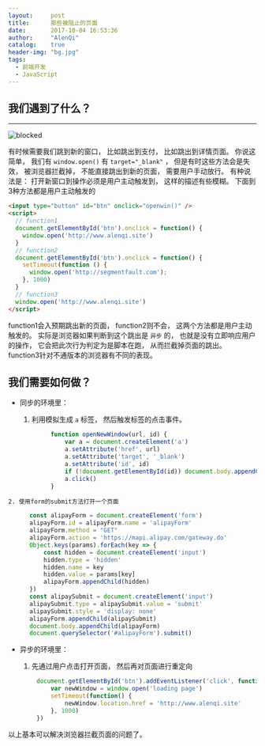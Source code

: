 ```yaml
---
layout:     post
title:      那些被阻止的页面
date:       2017-10-04 16:53:36
author:     "AlenQi"
catalog:    true
header-img: "bg.jpg"
tags:
  - 前端开发
  - JavaScript
---
```


## 我们遇到了什么？ 

---------------

![blocked](blocked.jpg)

有时候需要我们跳到新的窗口， 比如跳出到支付， 比如跳出到详情页面。 
你说这简单， 我们有 `window.open()` 有 `target="_blank"` ， 但是有时这些方法会是失效， 被浏览器拦截掉， 不能直接跳出到新的页面， 需要用户手动放行。 
有种说法是： 打开新窗口到操作必须是用户主动触发到， 这样的描述有些模糊。 下面到3种方法都是用户主动触发的

``` html
<input type="button" id="btn" onclick="openwin()" />
<script>
  // function1
  document.getElementById('btn').onclick = function() {
    window.open('http://www.alenqi.site')
  }
  // function2
  document.getElementById('btn').onclick = function() {
	setTimeout(function () {
	  window.open('http://segmentfault.com');
	}, 1000)
  }
  // function3
  window.open('http://www.alenqi.site')
</script>
```

function1会入预期跳出新的页面， function2则不会， 这两个方法都是用户主动触发的。 
实际是浏览器如果判断到这个跳出是 `异步` 的， 也就是没有立即响应用户的操作， 它会把此次行为判定为是脚本在跑， 从而拦截掉页面的跳出。 function3针对不通版本的浏览器有不同的表现。 

## 我们需要如何做？ 

-  同步的环境里： 

	1. 利用模拟生成 `a` 标签， 然后触发标签的点击事件。 

```  javascript
			function openNewWindow(url, id) {
			    var a = document.createElement('a')
			    a.setAttribute('href', url)
			    a.setAttribute('target', '_blank')
			    a.setAttribute('id', id)
			    if (!document.getElementById(id)) document.body.appendChild(a)
			    a.click()
			}
```

	2. 使用form的submit方法打开一个页面  

``` javascript
      const alipayForm = document.createElement('form')
      alipayForm.id = alipayForm.name = 'alipayForm'
      alipayForm.method = "GET"
      alipayForm.action = 'https://mapi.alipay.com/gateway.do'
      Object.keys(params).forEach(key => {
          const hidden = document.createElement('input')
          hidden.type = 'hidden'
          hidden.name = key
          hidden.value = params[key]
          alipayForm.appendChild(hidden)
      })
      const alipaySubmit = document.createElement('input')
      alipaySubmit.type = alipaySubmit.value = 'submit'
      alipaySubmit.style = 'display: none'
      alipayForm.appendChild(alipaySubmit)
      document.body.appendChild(alipayForm)
      document.querySelector('#alipayForm').submit()
```

-  异步的环境里： 

	1. 先通过用户点击打开页面， 然后再对页面进行重定向

	

``` javascript
		document.getElementById('btn').addEventListener('click', function() {
		    var newWindow = window.open('loading page')
		    setTimeout(function() {
		        newWindow.location.href = 'http://www.alenqi.site'
		    }, 1000)
		})
```

以上基本可以解决浏览器拦截页面的问题了。 
